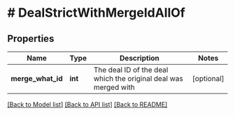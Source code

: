 # # DealStrictWithMergeIdAllOf

## Properties

Name | Type | Description | Notes
------------ | ------------- | ------------- | -------------
**merge_what_id** | **int** | The deal ID of the deal which the original deal was merged with | [optional]

[[Back to Model list]](../../README.md#models) [[Back to API list]](../../README.md#endpoints) [[Back to README]](../../README.md)

